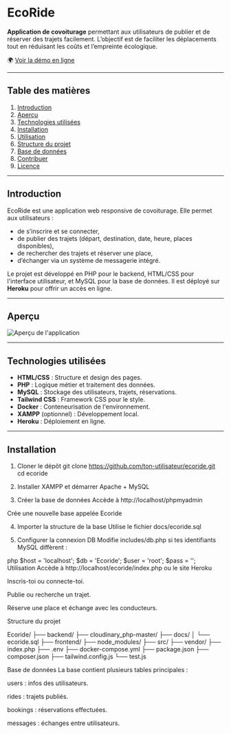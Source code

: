 # EcoRide

**Application de covoiturage** permettant aux utilisateurs de publier et de réserver des trajets facilement. L’objectif est de faciliter les déplacements tout en réduisant les coûts et l’empreinte écologique.

🌍 [Voir la démo en ligne](https://ecoride-covoiturage-app-fe35411c6ec7.herokuapp.com/)

---

## Table des matières

1. [Introduction](#introduction)
2. [Aperçu](#aperçu)
3. [Technologies utilisées](#technologies-utilisées)
4. [Installation](#installation)
5. [Utilisation](#utilisation)
6. [Structure du projet](#structure-du-projet)
7. [Base de données](#base-de-données)
8. [Contribuer](#contribuer)
9. [Licence](#licence)

---

## Introduction

EcoRide est une application web responsive de covoiturage. Elle permet aux utilisateurs :
- de s’inscrire et se connecter,
- de publier des trajets (départ, destination, date, heure, places disponibles),
- de rechercher des trajets et réserver une place,
- d’échanger via un système de messagerie intégré.

Le projet est développé en PHP pour le backend, HTML/CSS pour l'interface utilisateur, et MySQL pour la base de données. Il est déployé sur **Heroku** pour offrir un accès en ligne.

---

## Aperçu


![Aperçu de l'application](./docs/screenshot.png)

---

## Technologies utilisées

- **HTML/CSS** : Structure et design des pages.
- **PHP** : Logique métier et traitement des données.
- **MySQL** : Stockage des utilisateurs, trajets, réservations.
- **Tailwind CSS** : Framework CSS pour le style.
- **Docker** : Conteneurisation de l'environnement.
- **XAMPP** (optionnel) : Développement local.
- **Heroku** : Déploiement en ligne.

---

## Installation

1. Cloner le dépôt
git clone https://github.com/ton-utilisateur/ecoride.git
cd ecoride

2. Installer XAMPP et démarrer Apache + MySQL

3. Créer la base de données
Accède à http://localhost/phpmyadmin

Crée une nouvelle base appelée Ecoride

4. Importer la structure de la base
Utilise le fichier docs/ecoride.sql 

5. Configurer la connexion DB
Modifie includes/db.php si tes identifiants MySQL diffèrent :

php
$host = 'localhost';
$db = 'Ecoride';
$user = 'root';
$pass = '';
Utilisation
Accède à http://localhost/ecoride/index.php ou le site Heroku

Inscris-toi ou connecte-toi.

Publie ou recherche un trajet.

Réserve une place et échange avec les conducteurs.

Structure du projet

Ecoride/
├── backend/
├── cloudinary_php-master/
├── docs/
│   └── ecoride.sql
├── frontend/
├── node_modules/
├── src/
├── vendor/
├── index.php
├── .env
├── docker-compose.yml
├── package.json
├── composer.json
├── tailwind.config.js
└── test.js

Base de données
La base contient plusieurs tables principales :

users : infos des utilisateurs.

rides : trajets publiés.

bookings : réservations effectuées.

messages : échanges entre utilisateurs.


